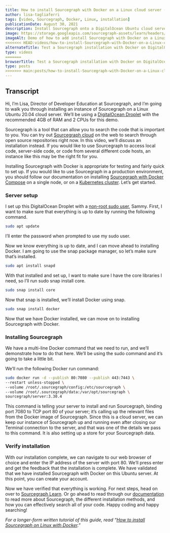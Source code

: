 ```yaml
---
title: How to install Sourcegraph with Docker on a Linux cloud server (video)
author: lisa-tagliaferri
tags: [video, Sourcegraph, Docker, Linux, installation]
publicationDate: August 30, 2021
description: Install Sourcegraph onto a DigitalOcean Ubuntu cloud server with Docker.
image: https://storage.googleapis.com/sourcegraph-assets/learn/headers/add-oss-to-sourcegraph-cloud-screengrab.jpg
imageAlt: Demo of how to add install Sourcegraph with Docker on a Linux server
<<<<<<< HEAD:videos/how-to-install-Sourcegraph-with-Docker-on-a-Linux-cloud-server.md
alternateTitle: Test a Sourcegraph installation with Docker on DigitalOcean to search your code
type: videos
=======
browserTitle: Test a Sourcegraph installation with Docker on DigitalOcean to search your code
type: posts
>>>>>>> main:posts/how-to-install-Sourcegraph-with-Docker-on-a-Linux-cloud-server.md
---
```


<EmbeddedYoutubeVideo id="u_SmtOejFkg" />

## Transcript

Hi, I’m Lisa, Director of Developer Education at Sourcegraph, and I’m going to walk you through installing an instance of Sourcegraph on a Linux Ubuntu 20.04 cloud server. We’ll be using a [DigitalOcean Droplet](https://www.digitalocean.com/) with the recommended 4GB of RAM and 2 CPUs for this demo.

Sourcegraph is a tool that can allow you to search the code that is important to you. You can try out [Sourcegraph cloud](https://sourcegraph.com) on the web to search through open source repositories right now. In this video, we’ll discuss an installation instead. If you would like to use Sourcegraph to access local code, server-side code, or code from several different code hosts, an instance like this may be the right fit for you. 

Installing Sourcegraph with Docker is appropriate for testing and fairly quick to set up. If you would like to use Sourcegraph in a production environment, you should follow our documentation on installing [Sourcegraph with Docker Compose](https://docs.sourcegraph.com/admin/install/docker-compose) on a single node, or on a [Kubernetes cluster](https://docs.sourcegraph.com/admin/install/kubernetes). Let’s get started.

### Server setup

I set up this DigitalOcean Droplet with a [non-root sudo user](https://www.digitalocean.com/community/tutorials/initial-server-setup-with-ubuntu-20-04), Sammy. First, I want to make sure that everything is up to date by running the following command. 

```sh
sudo apt update
```

I’ll enter the password when prompted to use my sudo user. 

Now we know everything is up to date, and I can move ahead to installing Docker. I am going to use the snap package manager, so let’s make sure that’s installed. 

```sh
sudo apt install snapd
```

With that installed and set up, I want to make sure I have the core libraries I need, so I’ll run sudo snap install core.

```sh
sudo snap install core
```

Now that snap is installed, we’ll install Docker using snap.
```sh
sudo snap install docker
```

Now that we have Docker installed, we can move on to installing Sourcegraph with Docker.

### Installing Sourcegraph

We have a multi-line Docker command that we need to run, and we’ll demonstrate how to do that here. We’ll be using the sudo command and it’s going to take a little bit. 

We’ll run the following Docker run command:

```sh
sudo docker run -d --publish 80:7080 --publish 443:7443 \
--restart unless-stopped \
--volume /root/.sourcegraph/config:/etc/sourcegraph \
--volume /root/.sourcegraph/data:/var/opt/sourcegraph \
sourcegraph/server:3.30.4
```

This command is telling your server to install and run Sourcegraph, binding port 7080 to TCP port 80 of your server; it’s calling up the relevant files from the Docker image of Sourcegraph. Since this is a cloud server, we can keep our instance of Sourcegraph up and running even after closing our Terminal connection to the server, and that was one of the details we pass to this command. It is also setting up a store for your Sourcegraph data.

### Verify installation

With our installation complete, we can navigate to our web browser of choice and enter the IP address of the server with port 80. We’ll press enter and get the feedback that the installation is complete. We have validated that we have installed Sourcegraph with Docker on this Ubuntu server. At this point, you can create your account. 

Now we have verified that everything is working. For next steps, head on over to [Sourcegraph Learn](https://learn.sourcegraph.com). Or go ahead to read through our [documentation](https://docs.sourcegraph.com) to read more about Sourcegraph, the different installation methods, and how you can effectively search all of your code. Happy coding and happy searching!

_For a longer-form written tutorial of this guide, read “[How to install Sourcegraph on Linux with Docker](https://learn.sourcegraph.com/how-to-install-sourcegraph-on-linux-with-docker).”_
